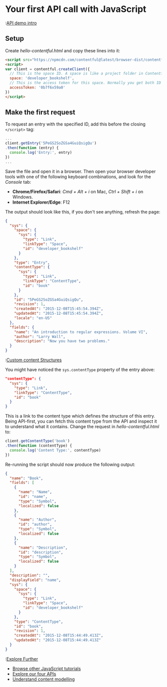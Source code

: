 # Your first API call with JavaScript

:[API demo intro](../../_partials/api-demo-intro.md)

## Setup

Create _hello-contentful.html_ and copy these lines into it:

~~~html
<script src="https://npmcdn.com/contentful@latest/browser-dist/contentful.min.js"></script>
<script>
var client = contentful.createClient({
  // This is the space ID. A space is like a project folder in Contentful terms
  space: 'developer_bookshelf',
  // This is the access token for this space. Normally you get both ID and the token in the Contentful web app
  accessToken: '0b7f6x59a0'
})
</script>
~~~

## Make the first request

To request an entry with the specified ID, add this before the closing `</script>` tag:

~~~javascript
...
client.getEntry('5PeGS2SoZGSa4GuiQsigQu')
.then(function (entry) {
  console.log('Entry:', entry)
})
...
~~~

Save the file and open it in a browser. Then open your browser developer tools with one of the following keyboard combinations, and look for the _Console_ tab:

- **Chrome/Firefox/Safari**: _Cmd + Alt + i_ on Mac, _Ctrl + Shift + i_ on Windows.
- **Internet Explorer/Edge**: F12

The output should look like this, if you don't see anything, refresh the page:

~~~json
{
  "sys": {
    "space": {
      "sys": {
        "type": "Link",
        "linkType": "Space",
        "id": "developer_bookshelf"
      }
    },
    "type": "Entry",
    "contentType": {
      "sys": {
        "type": "Link",
        "linkType": "ContentType",
        "id": "book"
      }
    },
    "id": "5PeGS2SoZGSa4GuiQsigQu",
    "revision": 1,
    "createdAt": "2015-12-08T15:45:54.394Z",
    "updatedAt": "2015-12-08T15:45:54.394Z",
    "locale": "en-US"
  },
  "fields": {
    "name": "An introduction to regular expressions. Volume VI",
    "author": "Larry Wall",
    "description": "Now you have two problems."
  }
}
~~~

:[Custom content Structures](../../_partials/custom-content-structures.md)

You might have noticed the `sys.contentType` property of the entry above:

~~~json
"contentType": {
  "sys": {
    "type": "Link",
    "linkType": "ContentType",
    "id": "book"
  }
}
~~~

This is a link to the content type which defines the structure of this entry. Being API-first, you can fetch this content type from the API and inspect it to understand what it contains. Change the request in _hello-contentful.html_ to:

~~~javascript
client.getContentType('book')
.then(function (contentType) {
  console.log('Content Type:', contentType)
})
~~~

Re-running the script should now produce the following output:

~~~json
{
  "name": "Book",
  "fields": [
    {
      "name": "Name",
      "id": "name",
      "type": "Symbol",
      "localized": false
    },
    {
      "name": "Author",
      "id": "author",
      "type": "Symbol",
      "localized": false
    },
    {
      "name": "Description",
      "id": "description",
      "type": "Symbol",
      "localized": false
    }
  ],
  "description": "",
  "displayField": "name",
  "sys": {
    "space": {
      "sys": {
        "type": "Link",
        "linkType": "Space",
        "id": "developer_bookshelf"
      }
    },
    "type": "ContentType",
    "id": "book",
    "revision": 1,
    "createdAt": "2015-12-08T15:44:49.413Z",
    "updatedAt": "2015-12-08T15:44:49.413Z"
  }
}
~~~

:[Explore Further](../../_partials/explore-further.md)

- [Browse other JavaScript tutorials](/developers/docs/javascript/)
- [Explore our four APIs](/developers/docs/concepts/apis)
- [Understand content modelling](/developers/docs/concepts/data-model)
